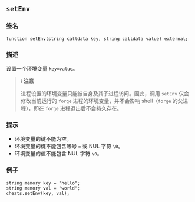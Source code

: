 ## `setEnv`

### 签名

```solidity
function setEnv(string calldata key, string calldata value) external;
```

### 描述

设置一个环境变量 `key=value`。

> ℹ️ **注意**
>
> 进程设置的环境变量只能被自身及其子进程访问。因此，调用 `setEnv` 仅会修改当前运行的 `forge` 进程的环境变量，并不会影响 shell（`forge` 的父进程），即在 `forge` 进程退出后不会持久存在。

### 提示

- 环境变量的键不能为空。
- 环境变量的键不能包含等号 `=` 或 NUL 字符 `\0`。
- 环境变量的值不能包含 NUL 字符 `\0`。

### 例子

```solidity
string memory key = "hello";
string memory val = "world";
cheats.setEnv(key, val);
```